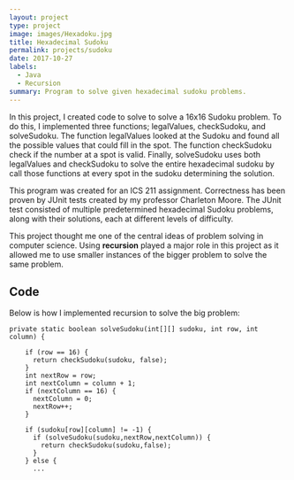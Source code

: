 ```yaml
---
layout: project
type: project
image: images/Hexadoku.jpg
title: Hexadecimal Sudoku
permalink: projects/sudoku
date: 2017-10-27
labels:
  - Java
  - Recursion
summary: Program to solve given hexadecimal sudoku problems.
---
```


In this project, I created code to solve to solve a 16x16 Sudoku problem. To do this, I implemented three functions; legalValues, checkSudoku, and solveSudoku. The function legalValues looked at the Sudoku and found all the possible values that could fill in the spot. The function checkSudoku check if the number at a spot is valid. Finally, solveSudoku uses both legalValues and checkSudoku to solve the entire hexadecimal sudoku by call those functions at every spot in the sudoku determining the solution.

This program was created for an ICS 211 assignment. Correctness has been proven by JUnit tests created by my professor Charleton Moore. The JUnit test consisted of multiple predetermined hexadecimal Sudoku problems, along with their solutions, each at different levels of difficulty.

This project thought me one of the central ideas of problem solving in computer science. Using **recursion** played a major role in this project as it allowed me to use smaller instances of the bigger problem to solve the same problem.

<h2>Code</h2>
Below is how I implemented recursion to solve the big problem:

```
private static boolean solveSudoku(int[][] sudoku, int row, int column) {
    
    if (row == 16) {
      return checkSudoku(sudoku, false);
    }
    int nextRow = row;
    int nextColumn = column + 1;
    if (nextColumn == 16) {
      nextColumn = 0;
      nextRow++;
    }

    if (sudoku[row][column] != -1) {
      if (solveSudoku(sudoku,nextRow,nextColumn)) {
        return checkSudoku(sudoku,false);
      }
    } else {
      ...
```
